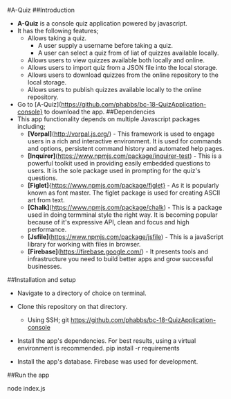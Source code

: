 #A-Quiz
##Introduction
* **A-Quiz** is a console quiz application powered by javascript.
* It has the following features;
	* Allows taking a quiz.
		* A user supply a username before taking a quiz.
		* A user can select a quiz from of liat of quizzes available locally.
	* Allows users to view quizzes available both locally and online.
	* Allows users to import quiz from a JSON file into the local storage.
	* Allows users to download quizzes from the online repository to the local storage.
	* Allows users to publish quizzes available locally to the online repository.
* Go to [A-Quiz](https://github.com/phabbs/bc-18-QuizApplication-console} to download the app.
##Dependencies
* This app functionality depends on multiple Javascript packages including;
	* **[Vorpal]**(http://vorpal.js.org/) - This framework is used to engage users in a rich and interactive environment. It is used for commands and options, persistent command history and automated help pages.
	* **[Inquirer]**(https://www.npmjs.com/package/inquirer-test) - This is a powerful toolkit used in providing easily embedded questions to users. It is the sole package used in prompting for the quiz's questions.
	* **[Figlet]**{https://www.npmjs.com/package/figlet} - As it is popularly known as font master. The figlet package is used for creating ASCII art from text.
	* **[Chalk]**(https://www.npmjs.com/package/chalk) - This is a package used in doing termminal style the right way. It is becoming popular because of it's expressive API, clean and focus and high performance.
	* **[Jsfile]**(https://www.npmjs.com/package/jsfile) - This is a javaScript library for working with files in browser.
	* **[Firebase]**(https://firebase.google.com/) - It presents tools and infrastructure you need to build better apps and grow successful businesses.

##Installation and setup

* Navigate to a directory of choice on terminal.
* Clone this repository on that directory.
	* Using SSH;
		git https://github.com/phabbs/bc-18-QuizApplication-console

* Install the app's dependencies. For best results, using a virtual environment is recommended.
		pip install -r requirements
* Install the app's database. Firebase was used for development.

##Run the app

node index.js
